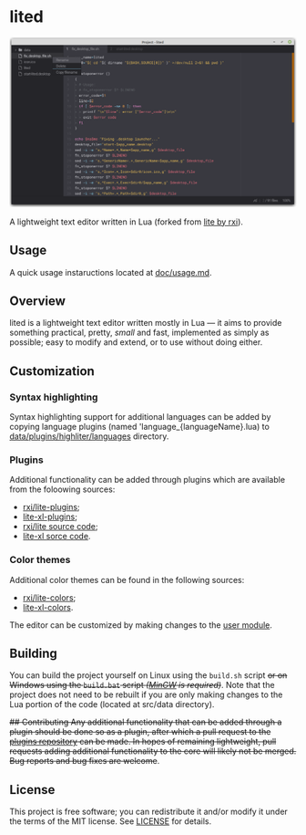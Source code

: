 # lited
![screenshot](doc/screenshot.lited0.8.png)

A lightweight text editor written in Lua (forked from [lite by rxi](https://github.com/rxi/lite)).

## Usage
A quick usage instaructions located at [doc/usage.md](doc/usage.md).

## Overview
lited is a lightweight text editor written mostly in Lua — it aims to provide
something practical, pretty, *small* and fast, implemented as simply as
possible; easy to modify and extend, or to use without doing either.

## Customization
### Syntax highlighting
Syntax highlighting support for additional languages can be added by copying language plugins (named 'language_{languageName}.lua) to [data/plugins/highliter/languages](data/plugins/highliter/languages) directory.

### Plugins
Additional functionality can be added through plugins which are available from
the foloowing sources:
- [rxi/lite-plugins](https://github.com/rxi/lite-plugins);
- [lite-xl-plugins](https://github.com/lite-xl/lite-xl-plugins);
- [rxi/lite source code](https://github.com/rxi/lite/tree/master/data/plugins);
- [lite-xl sorce code](https://github.com/lite-xl/lite-xl/tree/master/data/plugins).

### Color themes
Additional color themes can be found in the following sources:
- [rxi/lite-colors](https://github.com/rxi/lite-colors);
- [lite-xl-colors](https://github.com/lite-xl/lite-xl-colors).

The editor can be customized by making changes to the
[user module](src/data/user/init.lua).

## Building
You can build the project yourself on Linux using the `build.sh` script
~~or on Windows using the `build.bat` script *([MinGW](https://nuwen.net/mingw.html) is required)*~~.
Note that the project does not need to be rebuilt if you are only making changes
to the Lua portion of the code (located at src/data directory).

~~## Contributing
Any additional functionality that can be added through a plugin should be done
so as a plugin, after which a pull request to the
[plugins repository](https://github.com/rxi/lite-plugins) can be made. In hopes
of remaining lightweight, pull requests adding additional functionality to the
core will likely not be merged. Bug reports and bug fixes are welcome~~.

## License
This project is free software; you can redistribute it and/or modify it under
the terms of the MIT license. See [LICENSE](LICENSE) for details.
